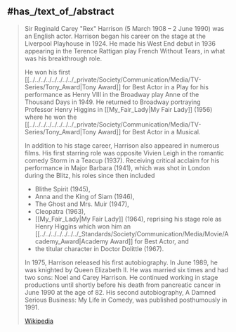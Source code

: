 ﻿---
aliases:
- "Rex Harrison"
- "Reginald Carey Harrison"
---

## #has_/text_of_/abstract 

> Sir Reginald Carey "Rex" Harrison (5 March 1908 – 2 June 1990) was an English actor. 
> Harrison began his career on the stage at the Liverpool Playhouse in 1924. 
> He made his West End debut in 1936 appearing in the Terence Rattigan play 
> French Without Tears, in what was his breakthrough role. 
> 
> He won his first [[../../../../../../../../_private/Society/Communication/Media/TV-Series/Tony_Award|Tony Award]] for Best Actor in a Play for his performance 
> as Henry VIII in the Broadway play Anne of the Thousand Days in 1949. 
> He returned to Broadway portraying Professor Henry Higgins in [[My_Fair_Lady|My Fair Lady]] (1956) 
> where he won the [[../../../../../../../../_private/Society/Communication/Media/TV-Series/Tony_Award|Tony Award]] for Best Actor in a Musical.
>
> In addition to his stage career, Harrison also appeared in numerous films. 
> His first starring role was opposite Vivien Leigh in the romantic comedy Storm in a Teacup (1937). 
> Receiving critical acclaim for his performance in Major Barbara (1941), 
> which was shot in London during the Blitz, his roles since then included 
> - Blithe Spirit (1945), 
> - Anna and the King of Siam (1946), 
> - The Ghost and Mrs. Muir (1947), 
> - Cleopatra (1963), 
> - [[My_Fair_Lady|My Fair Lady]] (1964), reprising his stage role as Henry Higgins 
>   which won him an [[../../../../../../../_Standards/Society/Communication/Media/Movie/Academy_Award|Academy Award]] for Best Actor, and 
> - the titular character in Doctor Dolittle (1967).
>
> In 1975, Harrison released his first autobiography. 
> In June 1989, he was knighted by Queen Elizabeth II. 
> He was married six times and had two sons: Noel and Carey Harrison. 
> He continued working in stage productions 
> until shortly before his death from pancreatic cancer in June 1990 at the age of 82. 
> His second autobiography, A Damned Serious Business: My Life in Comedy, 
> was published posthumously in 1991.
>
> [Wikipedia](https://en.wikipedia.org/wiki/Rex%20Harrison) 



